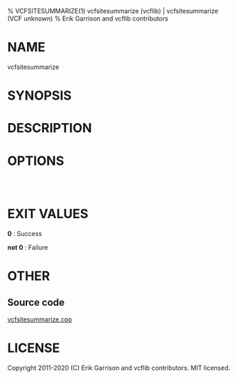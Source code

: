 % VCFSITESUMMARIZE(1) vcfsitesummarize (vcflib) | vcfsitesummarize (VCF unknown)
% Erik Garrison and vcflib contributors

# NAME

vcfsitesummarize

# SYNOPSIS



# DESCRIPTION



# OPTIONS

```



```



# EXIT VALUES

**0**
: Success

**not 0**
: Failure

# OTHER

## Source code

[vcfsitesummarize.cpp](https://github.com/vcflib/vcflib/blob/master/src/vcfsitesummarize.cpp)

# LICENSE

Copyright 2011-2020 (C) Erik Garrison and vcflib contributors. MIT licensed.

<!--
  Created with ./scripts/bin2md.rb scripts/bin2md-template.erb
-->
